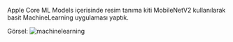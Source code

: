 Apple Core ML Models içerisinde resim tanıma kiti MobileNetV2 kullanılarak basit MachineLearning uygulaması yaptık.

Görsel:
![machinelearning](https://user-images.githubusercontent.com/9142018/88460296-d4004500-cea3-11ea-8ced-36a36fbba83b.gif)

